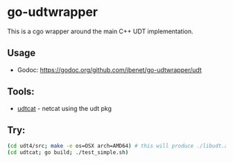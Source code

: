 # go-udtwrapper

This is a cgo wrapper around the main C++ UDT implementation.

## Usage

- Godoc: https://godoc.org/github.com/jbenet/go-udtwrapper/udt

## Tools:

- [udtcat](udtcat/) - netcat using the udt pkg

## Try:

```sh
(cd udt4/src; make -e os=OSX arch=AMD64) # this will produce ./libudt.a, for other platform, refer udt4/README.txt
(cd udtcat; go build; ./test_simple.sh)
```
